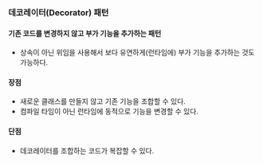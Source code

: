 ### 데코레이터(Decorator) 패턴
#### 기존 코드를 변경하지 않고 부가 기능을 추가하는 패턴

+ 상속이 아닌 위임을 사용해서 보다 유연하게(런타임에) 부가 기능을 추가하는 것도 가능하다.

#### 장점
+ 새로운 클래스를 만들지 않고 기존 기능을 조합할 수 있다.
+ 컴파일 타임이 아닌 런타임에 동적으로 기능을 변경할 수 있다.

#### 단점
+ 데코레이터를 조합하는 코드가 복잡할 수 있다.